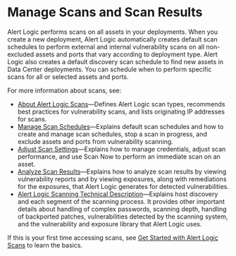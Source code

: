 # Manage Scans and Scan Results

Alert Logic performs scans on all assets in your deployments. When you create a new deployment, Alert Logic automatically creates default scan schedules to perform external and internal vulnerability scans on all non-excluded assets and ports that vary according to deployment type. Alert Logic also creates a default discovery scan schedule  to find new assets in Data Center deployments. You can schedule when to perform specific scans for all or selected assets and ports.

For more information about  scans, see:

* [About Alert Logic Scans](../deploy/about-scans.md)—Defines Alert Logic scan types, recommends best practices for vulnerability scans, and lists originating IP addresses for scans.
* [Manage Scan Schedules](manage-scans-and-results/schedules.md)—Explains default scan schedules and how to create and manage scan schedules, stop a scan in progress, and exclude assets and ports from vulnerability scanning.
* [Adjust Scan Settings](manage-scans-and-results/adjust-settings.md)—Explains how to manage credentials, adjust scan performance, and use Scan Now to perform an immediate scan on an asset.
* [Analyze Scan Results](manage-scans-and-results/analyze-results.md)—Explains how to analyze scan results by viewing vulnerability reports and by viewing exposures, along with remediations for the exposures, that Alert Logic generates for detected vulnerabilities.
* [Alert Logic Scanning Technical Description](../reference/scans-technical-description.md)—Explains host discovery and each segment of the scanning process. It provides other important details about handling of complex passwords, scanning depth, handling of backported patches, vulnerabilities detected by the scanning system, and the vulnerability and exposure library that Alert Logic uses.

If this is your first time accessing scans, see [Get Started with Alert Logic Scans](../get-started/get-started-scans.md) to learn the basics.
